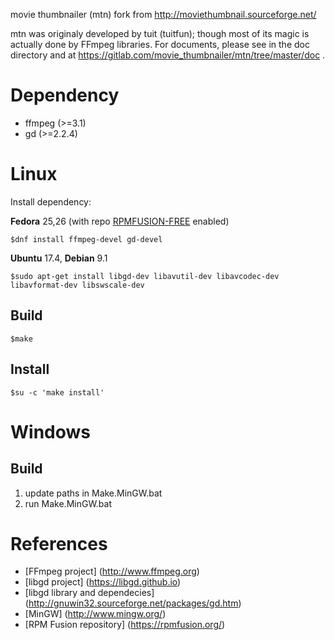movie thumbnailer (mtn)
fork from http://moviethumbnail.sourceforge.net/

mtn was originaly developed by tuit (tuitfun); though most of its magic is actually done 
by FFmpeg libraries. For documents, please see in the doc directory and at
https://gitlab.com/movie_thumbnailer/mtn/tree/master/doc .


Dependency
==========
 - ffmpeg   (>=3.1)
 - gd       (>=2.2.4)


Linux
=====

Install dependency:  

**Fedora** 25,26 (with repo [RPMFUSION-FREE](https://rpmfusion.org/Configuration/) enabled)

    $dnf install ffmpeg-devel gd-devel

**Ubuntu** 17.4, **Debian** 9.1

    $sudo apt-get install libgd-dev libavutil-dev libavcodec-dev libavformat-dev libswscale-dev  


Build
-----
    $make

Install
-------
    $su -c 'make install'


Windows
=======

Build
-----
1. update paths in Make.MinGW.bat
2. run Make.MinGW.bat


References
==========
 * [FFmpeg project]                 (http://www.ffmpeg.org)
 * [libgd project]                  (https://libgd.github.io)
 * [libgd library and dependecies]  (http://gnuwin32.sourceforge.net/packages/gd.htm)
 * [MinGW]                          (http://www.mingw.org/)
 * [RPM Fusion repository]          (https://rpmfusion.org/)
